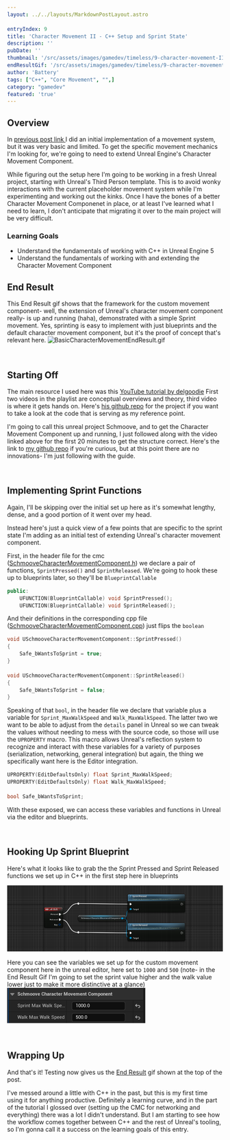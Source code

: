 ```yaml
---
layout: ../../layouts/MarkdownPostLayout.astro

entryIndex: 9
title: 'Character Movement II - C++ Setup and Sprint State'
description: ''
pubDate: ''
thumbnail: '/src/assets/images/gamedev/timeless/9-character-movement-II-static/SchmooveCMCSprint_EndResult_Thumbnail.png'
endResultGif: '/src/assets/images/gamedev/timeless/9-character-movement-II-static/SchmooveCMCSprint_EndResult.gif'
author: 'Battery'
tags: ["C++", "Core Movement", "",]
category: "gamedev"
featured: 'true'
---
```


## Overview 


In <a href="" target="_blank"> previous post link </a> I did an initial implementation of a movement system, but it was very basic and limited. To get the specific movement mechanics I'm looking for, we're going to need to extend Unreal Engine's Character Movement Component.

While figuring out the setup here I'm going to be working in a fresh Unreal project, starting with Unreal's Third Person template. This is to avoid wonky interactions with the current placeholder movement system while I'm experimenting and working out the kinks. Once I have the bones of a better Character Movement Componenet in place, or at least I've learned what I need to learn, I don't anticipate that migrating it over to the main project will be very difficult.





### Learning Goals

- Understand the fundamentals of working with C++ in Unreal Engine 5
- Understand the fundamentals of working with and extending the Character Movement Component

## End Result

This End Result gif shows that the framework for the custom movement component- well, the extension of Unreal's character movement component really- is up and running (haha), demonstrated with a simple Sprint movement. Yes, sprinting is easy to implement with just blueprints and the default character movement component, but it's the proof of concept that's relevant here.
![BasicCharacterMovementEndResult.gif](/src/assets/images/gamedev/timeless/9-character-movement-II-static/SchmooveCMCSprint_EndResult.gif)

<br>

## Starting Off

The main resource I used here was this <a href="https://www.youtube.com/watch?v=urkLwpnAjO0&list=PLXJlkahwiwPmeABEhjwIALvxRSZkzoQpk" target="_blank"> YouTube tutorial by delgoodie</a> 
First two videos in the playlist are conceptual overviews and theory, third video is where it gets hands on. Here's <a href="https://github.com/delgoodie/Zippy" target="_blank">his github repo</a> for the project if you want to take a look at the code that is serving as my reference point.

I'm going to call this unreal project Schmoove, and to get the Character Movement Component up and running, I just followed along with the video linked above for the first 20 minutes to get the structure correct. Here's the link to <a href="https://github.com/c-lonas/SchmooveCMC" target="_blank">my github repo</a> if you're curious, but at this point there are no innovations- I'm just following with the guide.

<br>

## Implementing Sprint Functions

Again, I'll be skipping over the initial set up here as it's somewhat lengthy, dense, and a good portion of it went over my head. 

Instead here's just a quick view of a few points that are specific to the sprint state I'm adding as an initial test of extending Unreal's character movement component.

First, in the header file for the cmc (<a href="https://github.com/c-lonas/SchmooveCMC/blob/main/Source/Schmoove/Public/SchmooveCharacterMovementComponent.h" target="_blank">SchmooveCharacterMovementComponent.h</a>) we declare a pair of functions, `SprintPressed()` and `SprintReleased`. We're going to hook these up to blueprints later, so they'll be `BlueprintCallable`

```cpp
public:
	UFUNCTION(BlueprintCallable) void SprintPressed();
	UFUNCTION(BlueprintCallable) void SprintReleased();

```

And their definitions in the corresponding cpp file (<a href="https://github.com/c-lonas/SchmooveCMC/blob/main/Source/Schmoove/Private/SchmooveCharacterMovementComponent.cpp" target="_blank">SchmooveCharacterMovementComponent.cpp</a>) just flips the `boolean`

```cpp
void USchmooveCharacterMovementComponent::SprintPressed()
{
	Safe_bWantsToSprint = true;
}

void USchmooveCharacterMovementComponent::SprintReleased()
{
	Safe_bWantsToSprint = false;
}
```


Speaking of that `bool`, in the header file we declare that variable plus a variable for `Sprint_MaxWalkSpeed` and `Walk_MaxWalkSpeed`. The latter two we want to be able to adjust from the `details` panel in Unreal so we can tweak the values without needing to mess with the source code, so those will use the `UPROPERTY` macro. This macro allows Unreal's reflection system to recognize and interact with these variables for a variety of purposes (serialization, networking, general integration) but again, the thing we specifically want here is the Editor integration.


```cpp
UPROPERTY(EditDefaultsOnly) float Sprint_MaxWalkSpeed;
UPROPERTY(EditDefaultsOnly) float Walk_MaxWalkSpeed;

bool Safe_bWantsToSprint;
```

With these exposed, we can access these variables and functions in Unreal via the editor and blueprints.

<br>

## Hooking Up Sprint Blueprint 

Here's what it looks like to grab the the Sprint Pressed and Sprint Released functions we set up in C++ in the first step here in blueprints

![CallSprintPressedAndReleasedFromBlueprints](/src/assets/images/gamedev/timeless/9-character-movement-II-static/CallSprintPressedAndReleasedFromBlueprints.png)


Here you can see the variables we set up for the custom movement component here in the unreal editor, here set to `1000` and `500` (note- in the End Result Gif I'm going to set the sprint value higher and the walk value lower just to make it more distinctive at a glance)
![WalkAndSprintSpeeds](/src/assets/images/gamedev/timeless/9-character-movement-II-static/WalkAndSprintSpeeds.png)

<br>

## Wrapping Up

And that's it! Testing now gives us the [End Result](#end-result) gif shown at the top of the post.

I've messed around a little with C++ in the past, but this is my first time using it for anything productive. Definitely a learning curve, and in the part of the tutorial I glossed over (setting up the CMC for networking and everything) there was a lot I didn't understand. But I am starting to see how the workflow comes together between C++ and the rest of Unreal's tooling, so I'm gonna call it a success on the learning goals of this entry.

<br>